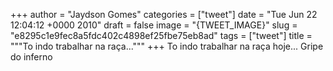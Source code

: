 
+++
author = "Jaydson Gomes"
categories = ["tweet"]
date = "Tue Jun 22 12:04:12 +0000 2010"
draft = false
image = "{TWEET_IMAGE}"
slug = "e8295c1e9fec8a5fdc402c4898ef25fbe75eb8ad"
tags = ["tweet"]
title = """To indo trabalhar na raça..."""
+++
To indo trabalhar na raça hoje... Gripe do inferno
